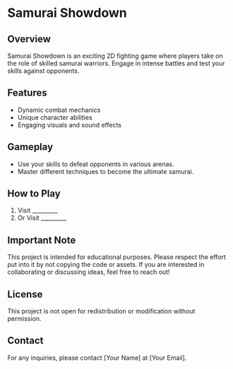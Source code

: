# Samurai Showdown

## Overview
Samurai Showdown is an exciting 2D fighting game where players take on the role of skilled samurai warriors. Engage in intense battles and test your skills against opponents.

## Features
- Dynamic combat mechanics
- Unique character abilities
- Engaging visuals and sound effects

## Gameplay
- Use your skills to defeat opponents in various arenas.
- Master different techniques to become the ultimate samurai.

## How to Play
1. Visit _________
2. Or Visit _________

## Important Note
This project is intended for educational purposes. Please respect the effort put into it by not copying the code or assets. If you are interested in collaborating or discussing ideas, feel free to reach out!

## License
This project is not open for redistribution or modification without permission.

## Contact
For any inquiries, please contact [Your Name] at [Your Email].

